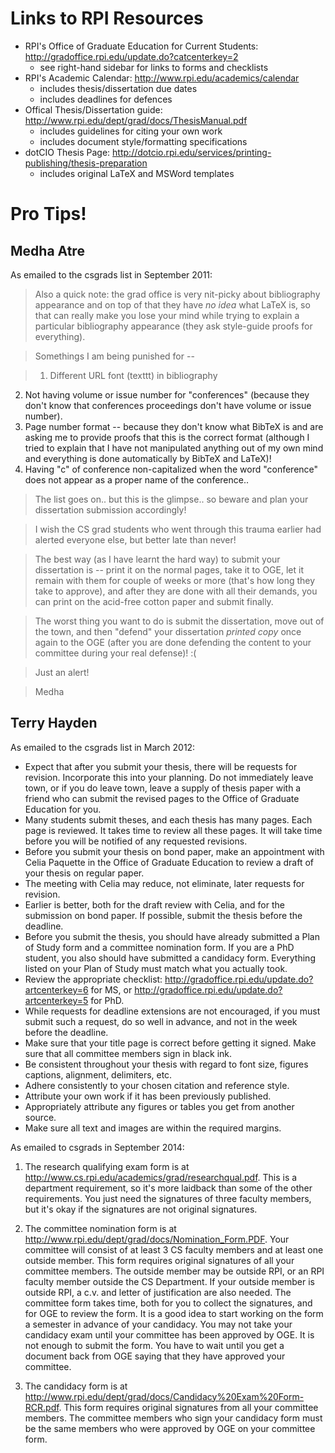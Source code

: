 # Links to RPI Resources

- RPI's Office of Graduate Education for Current Students: http://gradoffice.rpi.edu/update.do?catcenterkey=2
  - see right-hand sidebar for links to forms and checklists
- RPI's Academic Calendar: http://www.rpi.edu/academics/calendar
  - includes thesis/dissertation due dates
  - includes deadlines for defences
- Offical Thesis/Dissertation guide: http://www.rpi.edu/dept/grad/docs/ThesisManual.pdf
  - includes guidelines for citing your own work
  - includes document style/formatting specifications
- dotCIO Thesis Page: http://dotcio.rpi.edu/services/printing-publishing/thesis-preparation
  - includes original LaTeX and MSWord templates

# Pro Tips!

## Medha Atre

As emailed to the csgrads list in September 2011:

> Also a quick note: the grad office is very nit-picky about bibliography
appearance and on top of that they have *no idea* what LaTeX is, so that
can really make you lose your mind while trying to explain a particular
bibliography appearance (they ask style-guide proofs for everything).

> Somethings I am being punished for --

> 1. Different URL font (texttt) in bibliography
2.  Not having volume or issue number for "conferences" (because they
don't know that conferences proceedings don't have volume or issue number).
3. Page number format -- because they don't know what BibTeX is and are
asking me to provide proofs that this is the correct format (although I
tried to explain that I have not manipulated anything out of my own mind
and everything is done automatically by BibTeX and LaTeX)!
4. Having "c" of conference non-capitalized when the word "conference"
does not appear as a proper name of the conference..

> The list goes on.. but this is the glimpse.. so beware and plan your
dissertation submission accordingly!

> I wish the CS grad students who went through this trauma earlier had
alerted everyone else, but better late than never!

> The best way (as I have learnt the hard way) to submit your dissertation
is -- print it on the normal pages, take it to OGE, let it remain with
them for couple of weeks or more (that's how long they take to approve),
and after they are done with all their demands, you can print on the
acid-free cotton paper and submit finally.

> The worst thing you want to do is submit the dissertation, move out of
the town, and then "defend" your dissertation *printed copy* once again
to the OGE (after you are done defending the content to your committee
during your real defense)! :(

> Just an alert!

> Medha

## Terry Hayden

As emailed to the csgrads list in March 2012:

- Expect that after you submit your thesis, there will be requests for revision.  Incorporate this into your planning.  Do not immediately leave town, or if you do leave town, leave a supply of thesis paper with a friend who can submit the revised pages to the Office of Graduate Education for you.
- Many students submit theses, and each thesis has many pages.  Each page is reviewed.  It takes time to review all these pages.  It will take time before you will be notified of any requested revisions.
- Before you submit your thesis on bond paper, make an appointment with Celia Paquette in the Office of Graduate Education to review a draft of your thesis on regular paper.  
- The meeting with Celia may reduce, not eliminate, later requests for revision.
- Earlier is better, both for the draft review with Celia, and for the submission on bond paper.  If possible, submit the thesis before the deadline.
- Before you submit the thesis, you should have already submitted a Plan of Study form and a committee nomination form.  If you are  a PhD student, you also should have submitted a candidacy form.  Everything listed on your Plan of Study must match what you actually took. 
- Review the appropriate checklist: http://gradoffice.rpi.edu/update.do?artcenterkey=6 for MS, or http://gradoffice.rpi.edu/update.do?artcenterkey=5 for PhD.
- While requests for deadline extensions are not encouraged, if you must submit such a request, do so well in advance, and not in the week before the deadline.
- Make sure that your title page is correct before getting it signed.  Make sure that all committee members sign in black ink.
- Be consistent throughout your thesis with regard to font size, figures captions, alignment, delimiters, etc.  
- Adhere consistently to your chosen citation and reference style.
- Attribute your own work if it has been previously published.
- Appropriately attribute any figures or tables you get from another source.
- Make sure all text and images are within the required margins.

As emailed to csgrads in September 2014:


1. The research qualifying exam form is at http://www.cs.rpi.edu/academics/grad/researchqual.pdf.  This is a department requirement, so it's more laidback than some of the other requirements.  You just need the signatures of three faculty members, but it's okay if the signatures are not original signatures.

2. The committee nomination form is at http://www.rpi.edu/dept/grad/docs/Nomination_Form.PDF. Your committee will consist of at least 3 CS faculty members and at least one outside member.  This form requires original signatures of all your committee members.  The outside member may be outside RPI, or an RPI faculty member outside the CS Department.  If your outside member is outside RPI, a c.v. and letter of justification are also needed.  The committee form takes time, both for you to collect the signatures, and for OGE to review the form.  It is a good idea to start working on the form a semester in advance of your candidacy. You may not take your candidacy exam until your committee has been approved by OGE.  It is not enough to submit the form.  You have to wait until you get a document back from OGE saying that they have approved your committee.

3. The candidacy form is at http://www.rpi.edu/dept/grad/docs/Candidacy%20Exam%20Form-RCR.pdf. This form requires original signatures from all your committee members. The committee members who sign your candidacy form must be the same members who were approved by OGE on your committee form.
